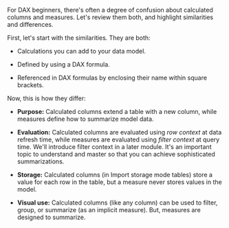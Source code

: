 For DAX beginners, there's often a degree of confusion about calculated columns and measures. Let's review them both, and highlight similarities and differences.

First, let's start with the similarities. They are both:

-   Calculations you can add to your data model.

-   Defined by using a DAX formula.

-   Referenced in DAX formulas by enclosing their name within square brackets.

Now, this is how they differ:

-   **Purpose:** Calculated columns extend a table with a new column, while measures define how to summarize model data.

-   **Evaluation:** Calculated columns are evaluated using *row context* at data refresh time, while measures are evaluated using *filter context* at query time. We'll introduce filter context in a later module. It's an important topic to understand and master so that you can achieve sophisticated summarizations.

-   **Storage:** Calculated columns (in Import storage mode tables) store a value for each row in the table, but a measure never stores values in the model.

-   **Visual use:** Calculated columns (like any column) can be used to filter, group, or summarize (as an implicit measure). But, measures are designed to summarize.